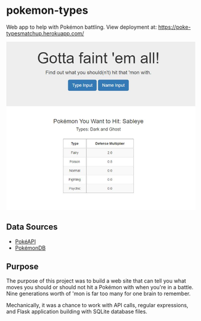 # pokemon-types
Web app to help with Pokémon battling. View deployment at: <a href="https://poke-typesmatchup.herokuapp.com/">https://poke-typesmatchup.herokuapp.com/</a>

![site_preview](images/poke-types.JPG)



## Data Sources
- [PokéAPI](https://pokeapi.co/)
- [PokémonDB](https://pokemondb.net/)

## Purpose

The purpose of this project was to build a web site that can tell you what moves you should or should not hit a Pokémon with when you're in a battle. Nine generations worth of 'mon is far too many for one brain to remember. 

Mechanically, it was a chance to work with API calls, regular expressions, and Flask application building with SQLite database files.

